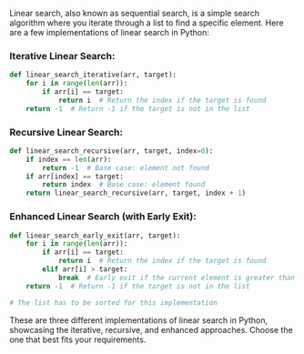 Linear search, also known as sequential search, is a simple search algorithm where you iterate through a list to find a specific element. Here are a few implementations of linear search in Python:

### Iterative Linear Search:

```python
def linear_search_iterative(arr, target):
    for i in range(len(arr)):
        if arr[i] == target:
            return i  # Return the index if the target is found
    return -1  # Return -1 if the target is not in the list
```

### Recursive Linear Search:

```python
def linear_search_recursive(arr, target, index=0):
    if index == len(arr):
        return -1  # Base case: element not found
    if arr[index] == target:
        return index  # Base case: element found
    return linear_search_recursive(arr, target, index + 1)
```

### Enhanced Linear Search (with Early Exit):

```python
def linear_search_early_exit(arr, target):
    for i in range(len(arr)):
        if arr[i] == target:
            return i  # Return the index if the target is found
        elif arr[i] > target:
            break  # Early exit if the current element is greater than the target
    return -1  # Return -1 if the target is not in the list

# The list has to be sorted for this implementation
```

These are three different implementations of linear search in Python, showcasing the iterative, recursive, and enhanced approaches. Choose the one that best fits your requirements.